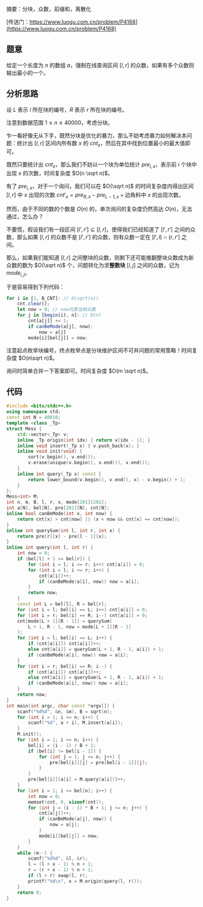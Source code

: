 摘要：分块，众数，前缀和，离散化

[传送门：https://www.luogu.com.cn/problem/P4168](https://www.luogu.com.cn/problem/P4168)

## 题意

给定一个长度为 $n$ 的数组 $a$，强制在线查询区间 $[l, r]$ 的众数，如果有多个众数则输出最小的一个。

## 分析思路

设 $L$ 表示 $l$ 所在块的编号，$R$ 表示 $r$ 所在块的编号。

注意到数据范围 $1 \leq n \leq 40000$，考虑分块。

乍一看好像无从下手，既然分块是优化的暴力，那么不妨考虑暴力如何解决本问题：统计出 $[l, r]$ 区间内所有数 $x$ 的 $cnt_x$，然后在其中找到位置最小的最大值即可。

既然只要统计出 $cnt_x$，那么我们不妨以一个块为单位统计 $pre_{i, x}$，表示前 $i$ 个块中出现 $x$ 的次数，时间复杂度 $O(n \sqrt n)$。

有了 $pre_{i, x}$，对于一个询问，我们可以在 $O(\sqrt n)$ 的时间复杂度内得出区间 $[l, r]$ 中 $x$ 出现的次数 $cnt'_{x} = pre_{R, x} - pre_{L - 1, x} + \text{边角料中 } x \text{ 的出现次数}$。

然而，由于不同的数的个数是 $O(n)$ 的，单次询问的复杂度仍然高达 $O(n)$，无法通过，怎么办？

不要慌，假设我们有一段区间 $[l', r'] \subseteq [l, r]$，使得我们已经知道了 $[l', r']$ 之间的众数，那么如果 $[l, r]$ 的众数不是 $[l', r']$ 的众数，则有众数一定在 $[ l', l) \cap (r, r']$ 之间。

那么，如果我们能知道 $[l, r]$ 之间整块的众数，则剩下还可能推翻整块众数成为新众数的数为 $O(\sqrt n)$ 个，问题转化为求**整数块** $[i, j]$ 之间的众数，记为 $mode_{i, j}$。

于是容易得到下列代码：

```js
for i in [1, B_CNT]: // O(sqrt(n))
    cnt.clear();
    let now = 0; // now代表当前众数
    for j in [begin(i), n]: // O(n)
        cnt[a[j]] += 1;
        if canBeMode(a[j], now):
            now = a[j]
        mode[i][bel[j]] = now;
```

注意起点枚举块编号，终点枚举点是分块维护区间不可并问题的常用策略！时间复杂度 $O(n\sqrt n)$。

询问时简单合并一下答案即可。时间复杂度 $O(m \sqrt n)$。

## 代码

```cpp
#include <bits/stdc++.h>
using namespace std;
const int N = 40010;
template <class _Tp>
struct Mess {
    std::vector<_Tp> v;
    inline _Tp origin(int idx) { return v[idx - 1]; }
    inline void insert(_Tp x) { v.push_back(x); }
    inline void init(void) {
        sort(v.begin(), v.end());
        v.erase(unique(v.begin(), v.end()), v.end());
    }
    inline int query(_Tp x) const {
        return lower_bound(v.begin(), v.end(), x) - v.begin() + 1;
    }
};
Mess<int> M;
int n, m, B, l, r, x, mode[201][201];
int a[N], bel[N], pre[201][N], cnt[N];
inline bool canBeMode(int x, int now) {
    return cnt[x] > cnt[now] || (x < now && cnt[x] == cnt[now]);
}
inline int querySum(int l, int r, int x) {
    return pre[r][x] - pre[l - 1][x];
}
inline int query(int l, int r) {
    int now = 0;
    if (bel[l] + 1 >= bel[r]) {
        for (int i = l; i <= r; i++) cnt[a[i]] = 0;
        for (int i = l; i <= r; i++) {
            cnt[a[i]]++;
            if (canBeMode(a[i], now)) now = a[i];
        }
        return now;
    }
    const int L = bel[l], R = bel[r];
    for (int i = l; bel[i] == L; i++) cnt[a[i]] = 0;
    for (int i = r; bel[i] == R; i--) cnt[a[i]] = 0;
    cnt[mode[L + 1][R - 1]] = querySum(
        L + 1, R - 1, now = mode[L + 1][R - 1]
    );
    for (int i = l; bel[i] == L; i++) {
        if (cnt[a[i]]) cnt[a[i]]++;
        else cnt[a[i]] = querySum(L + 1, R - 1, a[i]) + 1;
        if (canBeMode(a[i], now)) now = a[i];
    }
    for (int i = r; bel[i] == R; i--) {
        if (cnt[a[i]]) cnt[a[i]]++;
        else cnt[a[i]] = querySum(L + 1, R - 1, a[i]) + 1;
        if (canBeMode(a[i], now)) now = a[i];
    }
    return now;
}
int main(int argc, char const *argv[]) {
    scanf("%d%d", &n, &m), B = sqrt(n);
    for (int i = 1; i <= n; i++) {
        scanf("%d", a + i), M.insert(a[i]);
    }
    M.init();
    for (int i = 1; i <= n; i++) {
        bel[i] = (i - 1) / B + 1;
        if (bel[i] != bel[i - 1]) {
            for (int j = 1; j <= n; j++) {
                pre[bel[i]][j] = pre[bel[i - 1]][j];
            }
        }
        pre[bel[i]][a[i] = M.query(a[i])]++;
    }
    for (int i = 1; i <= bel[n]; i++) {
        int now = 0;
        memset(cnt, 0, sizeof(cnt));
        for (int j = (i - 1) * B + 1; j <= n; j++) {
            cnt[a[j]]++;
            if (canBeMode(a[j], now)) {
                now = a[j];
            }
            mode[i][bel[j]] = now;
        }
    }
    while (m--) {
        scanf("%d%d", &l, &r);
        l = (l + x - 1) % n + 1;
        r = (r + x - 1) % n + 1;
        if (l > r) swap(l, r);
        printf("%d\n", x = M.origin(query(l, r)));
    }
    return 0;
}

```